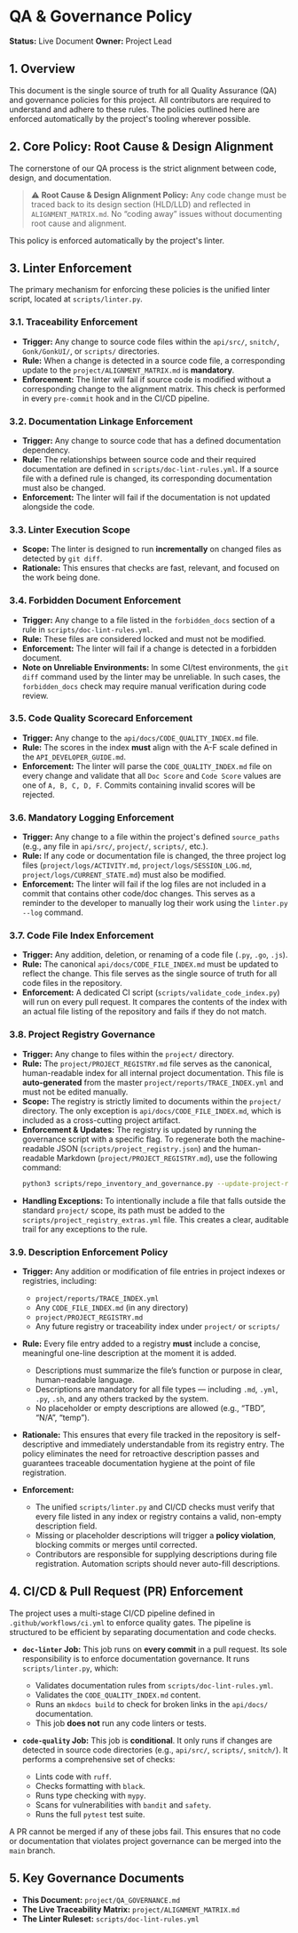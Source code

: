 # QA & Governance Policy

**Status:** Live Document
**Owner:** Project Lead

## 1. Overview
This document is the single source of truth for all Quality Assurance (QA) and governance policies for this project. All contributors are required to understand and adhere to these rules. The policies outlined here are enforced automatically by the project's tooling wherever possible.

## 2. Core Policy: Root Cause & Design Alignment
The cornerstone of our QA process is the strict alignment between code, design, and documentation.

> ⚠️ **Root Cause & Design Alignment Policy:**
> Any code change must be traced back to its design section (HLD/LLD) and reflected in `ALIGNMENT_MATRIX.md`.
> No “coding away” issues without documenting root cause and alignment.

This policy is enforced automatically by the project's linter.

## 3. Linter Enforcement
The primary mechanism for enforcing these policies is the unified linter script, located at `scripts/linter.py`.

### 3.1. Traceability Enforcement
- **Trigger:** Any change to source code files within the `api/src/`, `snitch/`, `Gonk/GonkUI/`, or `scripts/` directories.
- **Rule:** When a change is detected in a source code file, a corresponding update to the `project/ALIGNMENT_MATRIX.md` is **mandatory**.
- **Enforcement:** The linter will fail if source code is modified without a corresponding change to the alignment matrix. This check is performed in every `pre-commit` hook and in the CI/CD pipeline.

### 3.2. Documentation Linkage Enforcement
- **Trigger:** Any change to source code that has a defined documentation dependency.
- **Rule:** The relationships between source code and their required documentation are defined in `scripts/doc-lint-rules.yml`. If a source file with a defined rule is changed, its corresponding documentation must also be changed.
- **Enforcement:** The linter will fail if the documentation is not updated alongside the code.

### 3.3. Linter Execution Scope
- **Scope:** The linter is designed to run **incrementally** on changed files as detected by `git diff`.
- **Rationale:** This ensures that checks are fast, relevant, and focused on the work being done.

### 3.4. Forbidden Document Enforcement
- **Trigger:** Any change to a file listed in the `forbidden_docs` section of a rule in `scripts/doc-lint-rules.yml`.
- **Rule:** These files are considered locked and must not be modified.
- **Enforcement:** The linter will fail if a change is detected in a forbidden document.
- **Note on Unreliable Environments:** In some CI/test environments, the `git diff` command used by the linter may be unreliable. In such cases, the `forbidden_docs` check may require manual verification during code review.

### 3.5. Code Quality Scorecard Enforcement
- **Trigger:** Any change to the `api/docs/CODE_QUALITY_INDEX.md` file.
- **Rule:** The scores in the index **must** align with the A-F scale defined in the `API_DEVELOPER_GUIDE.md`.
- **Enforcement:** The linter will parse the `CODE_QUALITY_INDEX.md` file on every change and validate that all `Doc Score` and `Code Score` values are one of `A, B, C, D, F`. Commits containing invalid scores will be rejected.

### 3.6. Mandatory Logging Enforcement
- **Trigger:** Any change to a file within the project's defined `source_paths` (e.g., any file in `api/src/`, `project/`, `scripts/`, etc.).
- **Rule:** If any code or documentation file is changed, the three project log files (`project/logs/ACTIVITY.md`, `project/logs/SESSION_LOG.md`, `project/logs/CURRENT_STATE.md`) must also be modified.
- **Enforcement:** The linter will fail if the log files are not included in a commit that contains other code/doc changes. This serves as a reminder to the developer to manually log their work using the `linter.py --log` command.

### 3.7. Code File Index Enforcement
- **Trigger:** Any addition, deletion, or renaming of a code file (`.py`, `.go`, `.js`).
- **Rule:** The canonical `api/docs/CODE_FILE_INDEX.md` must be updated to reflect the change. This file serves as the single source of truth for all code files in the repository.
- **Enforcement:** A dedicated CI script (`scripts/validate_code_index.py`) will run on every pull request. It compares the contents of the index with an actual file listing of the repository and fails if they do not match.

### 3.8. Project Registry Governance
- **Trigger:** Any change to files within the `project/` directory.
- **Rule:** The `project/PROJECT_REGISTRY.md` file serves as the canonical, human-readable index for all internal project documentation. This file is **auto-generated** from the master `project/reports/TRACE_INDEX.yml` and must not be edited manually.
- **Scope:** The registry is strictly limited to documents within the `project/` directory. The only exception is `api/docs/CODE_FILE_INDEX.md`, which is included as a cross-cutting project artifact.
- **Enforcement & Updates:** The registry is updated by running the governance script with a specific flag. To regenerate both the machine-readable JSON (`scripts/project_registry.json`) and the human-readable Markdown (`project/PROJECT_REGISTRY.md`), use the following command:
    ```bash
    python3 scripts/repo_inventory_and_governance.py --update-project-registry
    ```
- **Handling Exceptions:** To intentionally include a file that falls outside the standard `project/` scope, its path must be added to the `scripts/project_registry_extras.yml` file. This creates a clear, auditable trail for any exceptions to the rule.

### 3.9. Description Enforcement Policy

- **Trigger:** Any addition or modification of file entries in project indexes or registries, including:
  - `project/reports/TRACE_INDEX.yml`
  - Any `CODE_FILE_INDEX.md` (in any directory)
  - `project/PROJECT_REGISTRY.md`
  - Any future registry or traceability index under `project/` or `scripts/`

- **Rule:** Every file entry added to a registry **must** include a concise, meaningful one-line description at the moment it is added.
  - Descriptions must summarize the file’s function or purpose in clear, human-readable language.
  - Descriptions are mandatory for all file types — including `.md`, `.yml`, `.py`, `.sh`, and any others tracked by the system.
  - No placeholder or empty descriptions are allowed (e.g., “TBD”, “N/A”, “temp”).

- **Rationale:**
  This ensures that every file tracked in the repository is self-descriptive and immediately understandable from its registry entry.
  The policy eliminates the need for retroactive description passes and guarantees traceable documentation hygiene at the point of file registration.

- **Enforcement:**
  - The unified `scripts/linter.py` and CI/CD checks must verify that every file listed in any index or registry contains a valid, non-empty description field.
  - Missing or placeholder descriptions will trigger a **policy violation**, blocking commits or merges until corrected.
  - Contributors are responsible for supplying descriptions during file registration. Automation scripts should never auto-fill descriptions.

## 4. CI/CD & Pull Request (PR) Enforcement
The project uses a multi-stage CI/CD pipeline defined in `.github/workflows/ci.yml` to enforce quality gates. The pipeline is structured to be efficient by separating documentation and code checks.

- **`doc-linter` Job:** This job runs on **every commit** in a pull request. Its sole responsibility is to enforce documentation governance. It runs `scripts/linter.py`, which:
    - Validates documentation rules from `scripts/doc-lint-rules.yml`.
    - Validates the `CODE_QUALITY_INDEX.md` content.
    - Runs an `mkdocs build` to check for broken links in the `api/docs/` documentation.
    - This job **does not** run any code linters or tests.

- **`code-quality` Job:** This job is **conditional**. It only runs if changes are detected in source code directories (e.g., `api/src/`, `scripts/`, `snitch/`). It performs a comprehensive set of checks:
    - Lints code with `ruff`.
    - Checks formatting with `black`.
    - Runs type checking with `mypy`.
    - Scans for vulnerabilities with `bandit` and `safety`.
    - Runs the full `pytest` test suite.

A PR cannot be merged if any of these jobs fail. This ensures that no code or documentation that violates project governance can be merged into the `main` branch.

## 5. Key Governance Documents
- **This Document:** `project/QA_GOVERNANCE.md`
- **The Live Traceability Matrix:** `project/ALIGNMENT_MATRIX.md`
- **The Linter Ruleset:** `scripts/doc-lint-rules.yml`
